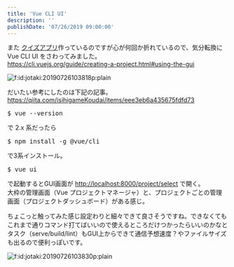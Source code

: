 ```yaml
---
title: 'Vue CLI UI'
description: ''
publishDate: '07/26/2019 09:00:00'
---
```


<p>また <a href="https://github.com/yuheijotaki/vue-study_20190716">クイズアプリ</a>作っているのですが心が何回か折れているので、気分転換に Vue CLI UI をさわってみました。<br/>
<a href="https://cli.vuejs.org/guide/creating-a-project.html#using-the-gui">https://cli.vuejs.org/guide/creating-a-project.html#using-the-gui</a></p>

<p><span itemscope itemtype="http://schema.org/Photograph"><img src="/images/hatena/20190726103818.png" alt="f:id:jotaki:20190726103818p:plain" title="f:id:jotaki:20190726103818p:plain" class="hatena-fotolife" itemprop="image" /></span></p>

<p>だいたい参考にしたのは下記の記事。<br/>
<a href="https://qiita.com/isihigameKoudai/items/eee3eb6a435675fdfd73">https://qiita.com/isihigameKoudai/items/eee3eb6a435675fdfd73</a></p>

<pre class="code bash" data-lang="bash" data-unlink>$ vue --version</pre>

<p>で 2.x 系だったら</p>

<pre class="code bash" data-lang="bash" data-unlink>$ npm install -g @vue/cli</pre>

<p>で3系インストール。</p>

<pre class="code bash" data-lang="bash" data-unlink>$ vue ui</pre>

<p>で起動するとGUI画面が <a href="http://localhost:8000/project/select">http://localhost:8000/project/select</a> で開く。<br/>
大枠の管理画面（Vue プロジェクトマネージャ）と、プロジェクトごとの管理画面（プロジェクトダッシュボード）がある感じ。</p>

<p>ちょこっと触ってみた感じ設定わりと細々できて良さそうですね。できなくてもこれまで通りコマンド打てばいいので使えるところだけつかったらいいのかなと<br/>
タスク（serve/build/lint）もGUI上からできて通信予想速度？やファイルサイズも出るので便利っぽいです。</p>

<p><span itemscope itemtype="http://schema.org/Photograph"><img src="/images/hatena/20190726103830.png" alt="f:id:jotaki:20190726103830p:plain" title="f:id:jotaki:20190726103830p:plain" class="hatena-fotolife" itemprop="image" /></span></p>
